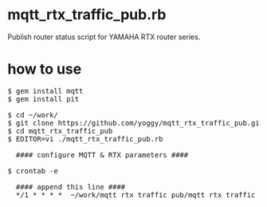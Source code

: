 mqtt_rtx_traffic_pub.rb
====
Publish router status script for YAMAHA RTX router series.

how to use
====
<pre>
$ gem install mqtt
$ gem install pit

$ cd ~/work/
$ git clone https://github.com/yoggy/mqtt_rtx_traffic_pub.git
$ cd mqtt_rtx_traffic_pub
$ EDITOR=vi ./mqtt_rtx_traffic_pub.rb

  #### configure MQTT & RTX parameters ####

$ crontab -e
  
  #### append this line ####
  */1 * * * *  ~/work/mqtt_rtx_traffic_pub/mqtt_rtx_traffic_pub.rb 2>&1 >/dev/null
</pre>


